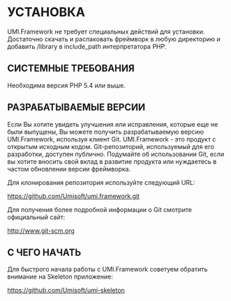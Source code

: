 # УСТАНОВКА

UMI.Framework не требует специальных действий для установки. Достаточно
скачать и распаковать фреймворк в любую директорию и добавить /library
в include_path интерпретатора PHP.

## СИСТЕМНЫЕ ТРЕБОВАНИЯ

Необходима версия PHP 5.4 или выше.

## РАЗРАБАТЫВАЕМЫЕ ВЕРСИИ

Если Вы хотите увидеть улучшения или исправления, которые еще не были выпущены,
Вы можете получить разрабатываемую версию UMI.Framework, используя клиент Git.
UMI.Framework - это продукт с открытым исходным кодом. Git-репозиторий, используемый для его разработки, доступен публично.
Подумайте об использовании Git, если вы хотите вносить свой вклад в развитие продукта
или нуждаетесь в частом обновлении версии фреймворка.

Для клонирования репозитория используйте следующий URL:

https://github.com/Umisoft/umi.framework.git

Для получения более подробной информации о Git смотрите официальный сайт:

http://www.git-scm.org

## С ЧЕГО НАЧАТЬ

Для быстрого начала работы с UMI.Framework советуем обратить внимание на
Skeleton приложение:

https://github.com/Umisoft/umi-skeleton
